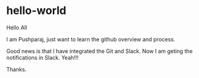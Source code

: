 # hello-world

Hello All

I am Pushparaj, just want to learn the github overview and process.

Good news is that I have integrated the Git and Slack. Now I am geting the notifications in Slack. Yeah!!!

Thanks.
